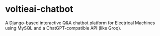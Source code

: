 # voltieai-chatbot
A Django-based interactive Q&amp;A chatbot platform for Electrical Machines using MySQL and a ChatGPT-compatible API (like Groq).
